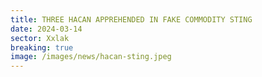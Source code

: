 ```yaml
---
title: THREE HACAN APPREHENDED IN FAKE COMMODITY STING
date: 2024-03-14
sector: Xxlak
breaking: true
image: /images/news/hacan-sting.jpeg
---
```



